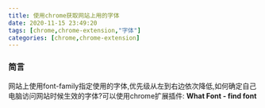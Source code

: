 ```yaml
---
title: 使用chrome获取网站上用的字体
date: 2020-11-15 23:49:20
tags: [chrome,chrome-extension,"字体"]
categories: [chrome,chrome-extension]
---
```


### 简言
网站上使用font-family指定使用的字体,优先级从左到右边依次降低,如何确定自己电脑访问网站时候生效的字体?可以使用chrome扩展插件: **What Font - find font**

